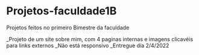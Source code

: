 # Projetos-faculdade1B
Projetos feitos no primeiro Bimestre da faculdade

_Projeto de um site sobre mim, com 4 paginas internas e imagens clicavéis para links externos
_Não está responsivo
_Entregue dia 2/4/2022